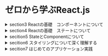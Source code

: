 # ゼロから学ぶReact.js

<details>
<summary>
section3 Reactの基礎　コンポーネントについて
</summary>

| NO | TITLE |
| --- | ---- |
| 21 | イントロダクション |
| 22 | Reactの導入 |
| 23 | CreateReactAppのプロジェクトについて |
| 24 | JSXとは |
| 25 | 初めてのコンポーネント |
| 26 | 初めてのスタイリング |
| 27 | JSXに変数を埋め込む |
| 28 | Props親コンポーネントから子コンポーネントの値渡し |
| 29 | 「コンポーネントを組み合わせる」とは |
| 30 | Propsを変換する |　　　
</details>

<details>
<summary>
section4 Reactの基礎　ステートについて
</summary>

| NO | TITLE |
| --- | ---- |
| 31 | イントロダクション |
| 32 | イベントの追加 |
| 33 | 動的なアプリケーションとは |
| 34 | 動的なアプリケーションを作る |
| 35 | ステートの導入 |
| 36 | コンポーネントの更新のタイミング |
| 37 | Formの導入 |
| 38 | 複数ステートを扱う |
| 39 | 以前の状態に基づいたステート更新 |
| 40 | Form Submission|
| 41 | 双方向バインディング |
| 42 | 親から子へのイベント伝播 |
</details>

<details>
<summary>
secition5 StateとComponentについて
</summary>

| NO | TITLE |
| --- | ---- |
| 43 | イントロダクション |
| 44 | 静的なリスト |
| 45 | 動的なリスト  |
| 46 | keyとリスト |
| 47 | ステートをどこで持つのか |
| 48 | リストのフィルタリング |
| 49 | 条件付きレンダリング |
</details>

<details>
<summary>
secition6 スタイリングについて深く理解する
</summary>

| NO | TITLE |
| --- | ---- |
| 50 | 動的なスタイリング |
| 51 | cssの動的なスタイリング |
| 52 | 現在のcssの適用方法の問題点 |
| 53 | css Module |
| 54 | Tailwind css |
| 55 | css ModuleとTailwind css |
</details>

<details>
<summary>
secition7 はじめてのアプリケーション実践
</summary>

| NO | TITLE |
| --- | ---- |
| 56 | イントロダクション |
| 57 | フォームを作る |
| 58 | エラーメッセージを出す |
| 59 | リストから削除する |
</details>
<!--
<details>
<summary>
secition8 より深くREACTを理解する
</summary>
</details>
 -->
